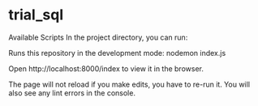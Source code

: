 # trial_sql

Available Scripts In the project directory, you can run:

Runs this repository in the development mode:
nodemon index.js

Open http://localhost:8000/index to view it in the browser.

The page will not reload if you make edits, you have to re-run it. You will also see any lint errors in the console.

